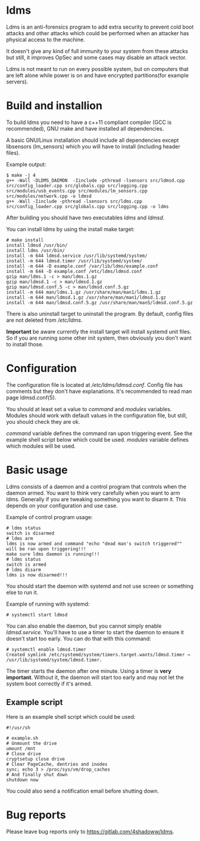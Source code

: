 ldms
====
Ldms is an anti-forensics program to add extra security to prevent cold boot attacks and other attacks which could be performed when an attacker has physical access to the machine.

It doesn't give any kind of full immunity to your system from these attacks but still, it improves OpSec and some cases may disable an attack vector.

Ldms is not meant to run on every possible system, but on computers that are left alone while power is on and have encrypted partitions(for example servers).

Build and installion
====================
To build ldms you need to have a c++11 compliant compiler (GCC is recommended), GNU make and have installed all dependencies.

A basic GNU/Linux installation should include all dependencies except libsensors (lm_sensors) which you will have to install (including header files).

Example output:

    $ make -j 4
    g++ -Wall -DLDMS_DAEMON  -Iinclude -pthread -lsensors src/ldmsd.cpp  src/config_loader.cpp src/globals.cpp src/logging.cpp src/modules/usb_events.cpp src/modules/lm_sensors.cpp src/modules/network.cpp -o ldmsd
    g++ -Wall -Iinclude -pthread -lsensors src/ldms.cpp src/config_loader.cpp src/globals.cpp src/logging.cpp -o ldms

After building you should have two executables *ldms* and *ldmsd*.

You can install ldms by using the install make target:

    # make install
    install ldmsd /usr/bin/
    install ldms /usr/bin/
    install -m 644 ldmsd.service /usr/lib/systemd/system/
    install -m 644 ldmsd.timer /usr/lib/systemd/system/
    install -m 644 -D example.conf /var/lib/ldms/example.conf
    install -m 644 -D example.conf /etc/ldms/ldmsd.conf
    gzip man/ldms.1 -c > man/ldms.1.gz
    gzip man/ldmsd.1 -c > man/ldmsd.1.gz
    gzip man/ldmsd.conf.5 -c > man/ldmsd.conf.5.gz
    install -m 644 man/ldms.1.gz /usr/share/man/man1/ldms.1.gz
    install -m 644 man/ldmsd.1.gz /usr/share/man/man1/ldmsd.1.gz
    install -m 644 man/ldmsd.conf.5.gz /usr/share/man/man5/ldmsd.conf.5.gz
    
There is also uninstall target to uninstall the program. By default, config files are not deleted from */etc/ldms*.

**Important** be aware currently the install target will install systemd unit files. So if you are running some other init system, then obviously you don't want to install those.

Configuration
=============
The configuration file is located at */etc/ldms/ldmsd.conf*. Config file has comments but they don't have explanations. It's recommended to read man page ldmsd.conf(5).

You should at least set a value to *command* and *modules* variables. Modules should work with default values in the configuration file, but still, you should check they are ok.

*command* variable defines the command ran upon triggering event. See the example shell script below which could be used. *modules* variable defines which modules will be used.

Basic usage
===========
Ldms consists of a daemon and a control program that controls when the daemon armed. You want to think very carefully when you want to arm ldms. Generally if you are tweaking something you want to disarm it. This depends on your configuration and use case.

Example of control program usage:

    # ldms status
    switch is disarmed
    # ldms arm
    ldms is now armed and command "echo "dead man's switch triggered"" will be ran upon triggering!!!
    make sure ldms daemon is running!!!
    # ldms status
    switch is armed
    # ldms disarm
    ldms is now disarmed!!!

You should start the daemon with systemd and not use screen or something else to run it.

Example of running with systemd:

    # systemctl start ldmsd
    
You can also enable the daemon, but you cannot simply enable *ldmsd.service*. You'll have to use a timer to start the daemon to ensure it doesn't start too early. You can do that with this command:

    # systemctl enable ldmsd.timer
    Created symlink /etc/systemd/system/timers.target.wants/ldmsd.timer → /usr/lib/systemd/system/ldmsd.timer.
    
The timer starts the daemon after one minute. Using a timer is **very important**. Without it, the daemon will start too early and may not let the system boot correctly if it's armed.

Example script
--------------
Here is an example shell script which could be used:
    
    #!/usr/sh
    
    # example.sh
    # Unmount the drive
    umount /mnt
    # Close drive
    cryptsetup close drive
    # Clear PageCache, dentries and inodes
    sync; echo 3 > /proc/sys/vm/drop_caches
    # And finally shut down
    shutdown now

You could also send a notification email before shutting down.

Bug reports
===========
Please leave bug reports only to https://gitlab.com/4shadoww/ldms.
